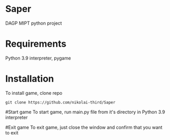 # Saper
DAGP MIPT python project

# Requirements
Python 3.9 interpreter, pygame

# Installation
To install game, clone repo
```
git clone https://github.com/nikolai-third/Saper
```

#Start game
To start game, run main.py file from it's 
directory in Python 3.9 interpreter

#Exit game
To exit game, just close the window and confirm that 
you want to exit
